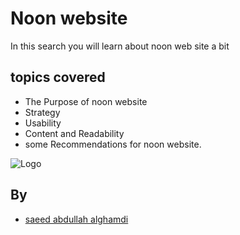 
# Noon website

In this search you will learn about noon web site a bit 




## topics covered


- The Purpose of noon website
- Strategy 
- Usability
- Content and Readability
- some Recommendations for noon website.

![Logo](https://otlobcoupon.com/blog/wp-content/uploads/2018/05/noon-logo-otlob-coupon.png)


## By

- [saeed abdullah alghamdi](https://www.github.com/9twy)

